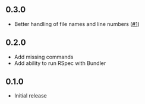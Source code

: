 ## 0.3.0

- Better handling of file names and line numbers ([#1](https://github.com/matthewmcgarvey/nova-rspec-runner/pull/1))

## 0.2.0

- Add missing commands
- Add ability to run RSpec with Bundler

## 0.1.0

- Initial release
